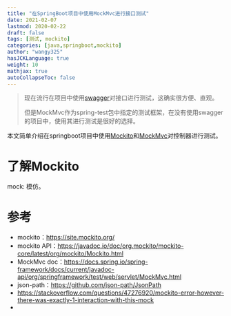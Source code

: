 ```yaml
---
title: "在SpringBoot项目中使用MockMvc进行接口测试"
date: 2021-02-07
lastmod: 2020-02-22
draft: false
tags: [测试, mockito]
categories: [java,springboot,mockito]
author: "wangy325"
hasJCKLanguage: true
weight: 10
mathjax: true
autoCollapseToc: false
---
```


> 现在流行在项目中使用[swagger](swagger.io)对接口进行测试，这确实很方便、直观。
>
> 但是MockMvc作为spring-test包中指定的测试框架，在没有使用swagger的项目中，使用其进行测试是很好的选择。

本文简单介绍在springboot项目中使用[Mockito](https://site.mockito.org/)和[MockMvc](https://docs.spring.io/spring-framework/docs/current/javadoc-api/org/springframework/test/web/servlet/MockMvc.html)对控制器进行测试。

<!--more-->

# 了解Mockito

mock: 模仿。


# 参考

- mockito：https://site.mockito.org/
- mockito API：https://javadoc.io/doc/org.mockito/mockito-core/latest/org/mockito/Mockito.html
- MockMvc doc：https://docs.spring.io/spring-framework/docs/current/javadoc-api/org/springframework/test/web/servlet/MockMvc.html
- json-path：https://github.com/json-path/JsonPath
- https://stackoverflow.com/questions/47276920/mockito-error-however-there-was-exactly-1-interaction-with-this-mock
- 